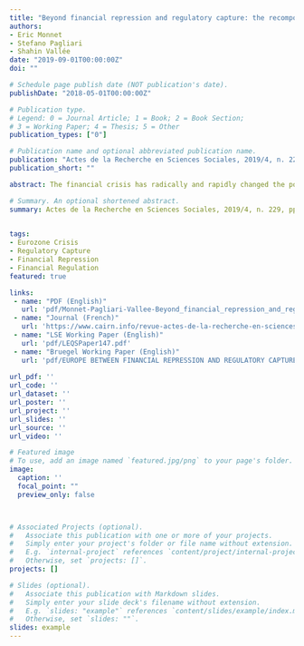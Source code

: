 ```yaml
---
title: "Beyond financial repression and regulatory capture: the recomposition of European financial ecosystems after the crisis"
authors:
- Eric Monnet
- Stefano Pagliari
- Shahin Vallée
date: "2019-09-01T00:00:00Z"
doi: ""

# Schedule page publish date (NOT publication's date).
publishDate: "2018-05-01T00:00:00Z"

# Publication type.
# Legend: 0 = Journal Article; 1 = Book; 2 = Book Section;
# 3 = Working Paper; 4 = Thesis; 5 = Other
publication_types: ["0"]

# Publication name and optional abbreviated publication name.
publication: "Actes de la Recherche en Sciences Sociales, 2019/4, n. 229, pp 14-33. Earlier version published as *LSE ‘Europe in Question’ Discussion Paper* No. 147/2019, and *Bruegel Working Paper*, 2014-08"
publication_short: ""

abstract: The financial crisis has radically and rapidly changed the political economy of the European financial system. This paper argues that the relationship between governments and financial systems in Europe cannot be reduced to the polar notions of "capture" and "repression", but that the channels of pressure and influence between governments and their financial systems have often been two-way. Secondly, it puts these issues in a historical perspective and shows that the current reconfiguration of national financial systems in Europe is not simply a return to the "interventionist" policies of the past, although it is influenced by the path-dependency of national institutions and characterised by a broader political and economic role for public bodies (public credit institutions, financial supervision agencies, central bank, European relief fund, etc.).

# Summary. An optional shortened abstract.
summary: Actes de la Recherche en Sciences Sociales, 2019/4, n. 229, pp 14-33. Earlier version published as *LSE ‘Europe in Question’ Discussion Paper* No. 147/2019, and *Bruegel Working Paper*, 2014-08.  
 

tags:
- Eurozone Crisis
- Regulatory Capture
- Financial Repression
- Financial Regulation
featured: true

links:
 - name: "PDF (English)"
   url: 'pdf/Monnet-Pagliari-Vallee-Beyond_financial_repression_and_regulatory_capture.pdf'
 - name: "Journal (French)"
   url: 'https://www.cairn.info/revue-actes-de-la-recherche-en-sciences-sociales-2019-4-page-14.htm'
 - name: "LSE Working Paper (English)"
   url: 'pdf/LEQSPaper147.pdf'
 - name: "Bruegel Working Paper (English)"
   url: 'pdf/EUROPE BETWEEN FINANCIAL REPRESSION AND REGULATORY CAPTURE.pdf'
   
url_pdf: ''
url_code: ''
url_dataset: ''
url_poster: ''
url_project: ''
url_slides: ''
url_source: ''
url_video: ''

# Featured image
# To use, add an image named `featured.jpg/png` to your page's folder. 
image:
  caption: ''
  focal_point: ""
  preview_only: false



# Associated Projects (optional).
#   Associate this publication with one or more of your projects.
#   Simply enter your project's folder or file name without extension.
#   E.g. `internal-project` references `content/project/internal-project/index.md`.
#   Otherwise, set `projects: []`.
projects: []

# Slides (optional).
#   Associate this publication with Markdown slides.
#   Simply enter your slide deck's filename without extension.
#   E.g. `slides: "example"` references `content/slides/example/index.md`.
#   Otherwise, set `slides: ""`.
slides: example
---
```

 
